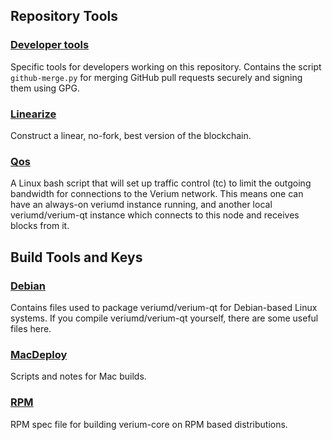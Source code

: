Repository Tools
---------------------

### [Developer tools](/contrib/devtools) ###
Specific tools for developers working on this repository.
Contains the script `github-merge.py` for merging GitHub pull requests securely and signing them using GPG.

### [Linearize](/contrib/linearize) ###
Construct a linear, no-fork, best version of the blockchain.

### [Qos](/contrib/qos) ###

A Linux bash script that will set up traffic control (tc) to limit the outgoing bandwidth for connections to the Verium network. This means one can have an always-on veriumd instance running, and another local veriumd/verium-qt instance which connects to this node and receives blocks from it.

Build Tools and Keys
---------------------

### [Debian](/contrib/debian) ###
Contains files used to package veriumd/verium-qt
for Debian-based Linux systems. If you compile veriumd/verium-qt yourself, there are some useful files here.

### [MacDeploy](/contrib/macdeploy) ###
Scripts and notes for Mac builds. 

### [RPM](/contrib/rpm) ###
RPM spec file for building verium-core on RPM based distributions.
